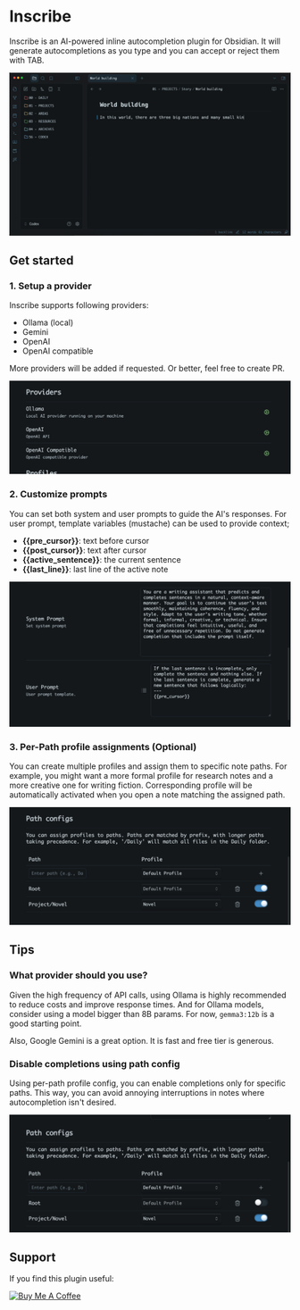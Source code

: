 # Inscribe

Inscribe is an AI-powered inline autocompletion plugin for Obsidian. It will generate autocompletions as you type and you can accept or reject them with TAB.

![](doc/images/inscribe.gif)


## Get started
### 1. Setup a provider
Inscribe supports following providers:
- Ollama (local)
- Gemini
- OpenAI
- OpenAI compatible

More providers will be added if requested. Or better, feel free to create PR.

![](doc/images/setup-provider.png)

### 2. Customize prompts
You can set both system and user prompts to guide the AI's responses. For user prompt, template variables (mustache) can be used to provide context;
- **{{pre_cursor}}**: text before cursor
- **{{post_cursor}}**: text after cursor
- **{{active_sentence}}**: the current sentence
- **{{last_line}}**: last line of the active note

![](doc/images/customize-prompts.png)

### 3. Per-Path profile assignments (Optional)
You can create multiple profiles and assign them to specific note paths.
For example, you might want a more formal profile for research notes and a more creative one for writing fiction. Corresponding profile will be automatically activated when you open a note matching the assigned path.

![](doc/images/per-path-profile-assignments.png)


## Tips
### What provider should you use?
Given the high frequency of API calls, using Ollama is highly recommended to reduce costs and improve response times. And for Ollama models, consider using a model bigger than 8B params. For now, `gemma3:12b` is a good starting point.

Also, Google Gemini is a great option. It is fast and free tier is generous.

### Disable completions using path config
Using per-path profile config, you can enable completions only for specific paths. This way, you can avoid annoying interruptions in notes where autocompletion isn't desired.

![](doc/images/disable-completions.png)

## Support
If you find this plugin useful:

[![Buy Me A Coffee](https://www.buymeacoffee.com/assets/img/custom_images/orange_img.png)](https://buymeacoffee.com/ahmetildirim)

